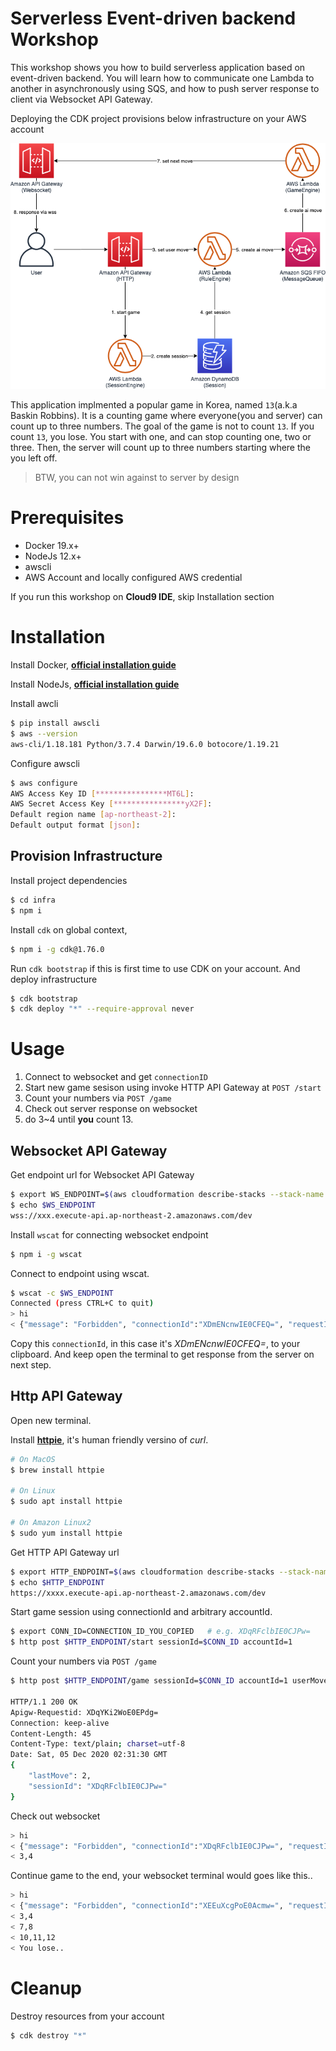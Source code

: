 # Serverless Event-driven backend Workshop

This workshop shows you how to build serverless application based on event-driven backend.
You will learn how to communicate one Lambda to another in asynchronously using SQS,
and how to push server response to client via Websocket API Gateway.

Deploying the CDK project provisions below infrastructure on your AWS account

<img src="img/architecture.png"/>

This application implmented a popular game in Korea, named `13`(a.k.a Baskin Robbins).
It is a counting game where everyone(you and server) can count up to three numbers.
The goal of the game is not to count `13`. If you count `13`, you lose.
You start with one, and can stop counting one, two or three.
Then, the server will count up to three numbers starting where the you left off. 

> BTW, you can not win against to server by design

# Prerequisites

- Docker 19.x+
- NodeJs 12.x+
- awscli
- AWS Account and locally configured AWS credential

If you run this workshop on **Cloud9 IDE**, skip Installation section

# Installation

Install Docker, [**official installation guide**](https://docs.docker.com/engine/install/)

Install NodeJs, [**official installation guide**](https://nodejs.org/ko/download/)

Install awcli

```bash
$ pip install awscli
$ aws --version
aws-cli/1.18.181 Python/3.7.4 Darwin/19.6.0 botocore/1.19.21
```

Configure awscli

```bash
$ aws configure
AWS Access Key ID [****************MT6L]: 
AWS Secret Access Key [****************yX2F]: 
Default region name [ap-northeast-2]: 
Default output format [json]:
```

## Provision Infrastructure

Install project dependencies

```bash
$ cd infra
$ npm i
```

Install `cdk` on global context,

```bash
$ npm i -g cdk@1.76.0
```

Run `cdk bootstrap` if this is first time to use CDK on your account.
And deploy infrastructure

```bash
$ cdk bootstrap
$ cdk deploy "*" --require-approval never
```

# Usage

1. Connect to websocket and get `connectionID`
2. Start new game sesison using invoke HTTP API Gateway at `POST /start`
3. Count your numbers via `POST /game`
4. Check out server response on websocket
5. do 3~4 until **you** count 13.
## Websocket API Gateway

Get endpoint url for Websocket API Gateway

```bash
$ export WS_ENDPOINT=$(aws cloudformation describe-stacks --stack-name InfraStack --query "Stacks[0].Outputs[?OutputKey=='WsApiUrl'].OutputValue" --output text)
$ echo $WS_ENDPOINT
wss://xxx.execute-api.ap-northeast-2.amazonaws.com/dev
```

Install `wscat` for connecting websocket endpoint

```bash
$ npm i -g wscat
```

Connect to endpoint using wscat.

```bash
$ wscat -c $WS_ENDPOINT
Connected (press CTRL+C to quit)
> hi
< {"message": "Forbidden", "connectionId":"XDmENcnwIE0CFEQ=", "requestId":"XDmGEE2RoE0FRdQ="}
```

Copy this `connectionId`, in this case it's *XDmENcnwIE0CFEQ=*, to your clipboard.
And keep open the terminal to get response from the server on next step.

## Http API Gateway

Open new terminal.

Install [**httpie**](https://httpie.io/), it's human friendly versino of *curl*.

```bash
# On MacOS
$ brew install httpie

# On Linux
$ sudo apt install httpie

# On Amazon Linux2
$ sudo yum install httpie
```

Get HTTP API Gateway url

```bash
$ export HTTP_ENDPOINT=$(aws cloudformation describe-stacks --stack-name InfraStack --query "Stacks[0].Outputs[?OutputKey=='HttpApiUrl'].OutputValue" --output text)
$ echo $HTTP_ENDPOINT
https://xxxx.execute-api.ap-northeast-2.amazonaws.com/dev
```

Start game session using connectionId and arbitrary accountId.

```bash
$ export CONN_ID=CONNECTION_ID_YOU_COPIED   # e.g. XDqRFclbIE0CJPw=
$ http post $HTTP_ENDPOINT/start sessionId=$CONN_ID accountId=1
```

Count your numbers via `POST /game`

```bash
$ http post $HTTP_ENDPOINT/game sessionId=$CONN_ID accountId=1 userMove=1,2

HTTP/1.1 200 OK
Apigw-Requestid: XDqYKi2WoE0EPdg=
Connection: keep-alive
Content-Length: 45
Content-Type: text/plain; charset=utf-8
Date: Sat, 05 Dec 2020 02:31:30 GMT
{
    "lastMove": 2,
    "sessionId": "XDqRFclbIE0CJPw="
}
```

Check out websocket

```bash
> hi
< {"message": "Forbidden", "connectionId":"XDqRFclbIE0CJPw=", "requestId":"XDqROEJuoE0FpCQ="}
< 3,4
```

Continue game to the end, your websocket terminal would goes like this..

```bash
> hi
< {"message": "Forbidden", "connectionId":"XEEuXcgPoE0Acmw=", "requestId":"XEFD0E2foE0Fpgg="}
< 3,4
< 7,8
< 10,11,12
< You lose..
```

# Cleanup

Destroy resources from your account

```bash
$ cdk destroy "*"
```